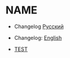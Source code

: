 # NAME

- Changelog [Русский](./docs/CHANGELOG-RU.md)

- Changelog: [English](./docs/CHANGELOG-EN.md)

- [TEST](./docs/CHANGELOG-TEST.md)
